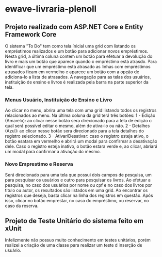 # ewave-livraria-plenoll

## Projeto realizado com ASP.NET Core e Entity Framework Core

O sistema "To Do" tem como tela ínicial uma grid com listando os empréstimos realizados e um botão para adicionar novos empréstimos.
Nesta grid, a última coluna contem um botão para efetuar a devolução do livro e mais um botão que aparece quando o empréstimo está atrasdo.
Para identificar que um empréstimo está atrasado as linhas com empréstimos atrasados ficam em vermelho e aparece um botão com a opção de adiciona-lo a lista de atrasados.
A navegação para as telas dos usuários, instituição de ensino e livros é realizada pela barra na parte superior da tela.

### Menus Usuário, Instituição de Ensino e Livro
Ao clicar no menu, abrira uma tela com uma grid listando todos os registros relacionados ao menu.
Na última coluna da grid terá três botões:
1 - Edição (Amarelo): ao clicar nesse botão sera direcionado para a tela de edição o qual será possível editar o mesmo, além de ativa-lo ou não.
2 - Detalhes (Azul): ao clicar nesse botão sera direcionado para a tela detalhes do registro selecionado.
3 - Ativar/Desativar: caso o registro esteja ativo, o botão esatara em vermelho e abrirá um modal para confirmar a desativação dele. Caso o registro esteja inativo, o botão estara verde e, ao clicar, abriará um modal para confirmar a ativação do mesmo.

### Novo Emprestimo e Reserva
Será direcionado para uma tela que possui dois campos de pesquisa, um para pesquisar os usuários e outro para pesquisar os livros.
Ao efetuar a pesquisa, no caso dos usuários por nome ou cpf e no caso dos livros por titulo ou autor, os resultados são listados em uma grid.
Ao encontrar os registros que deseja, basta clicar na linha dos registros em questão. Após isso, clicar no botão emprestar, no caso do empréstimo, ou reservar, no caso da reserva.

## Projeto de Teste Unitário do sistema feito em xUnit

Infelizmente não possuo muito conhecimento em testes unitários, porém realizei a criação de uma classe para realizar um teste d inserção de usuário.
